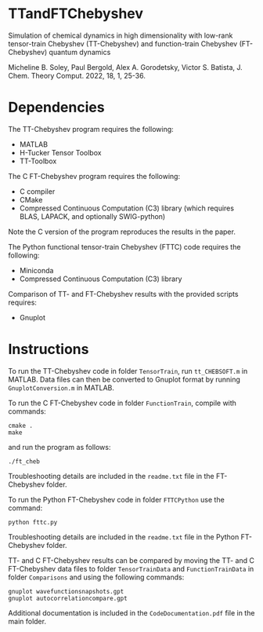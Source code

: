 # TTandFTChebyshev
Simulation of chemical dynamics in high dimensionality with low-rank tensor-train Chebyshev (TT-Chebyshev) and function-train Chebyshev (FT-Chebyshev) quantum dynamics 

Micheline B. Soley, Paul Bergold, Alex A. Gorodetsky, Victor S. Batista, J. Chem. Theory Comput. 2022, 18, 1, 25-36.
# Dependencies

The TT-Chebyshev program requires the following:

- MATLAB
- H-Tucker Tensor Toolbox
- TT-Toolbox

The C FT-Chebyshev program requires the following:

- C compiler
- CMake
- Compressed Continuous Computation (C3) library (which requires BLAS, LAPACK, and optionally SWIG-python)

Note the C version of the program reproduces the results in the paper. 

The Python functional tensor-train Chebyshev (FTTC) code requires the following:

- Miniconda
- Compressed Continuous Computation (C3) library

Comparison of TT- and FT-Chebyshev results with the provided scripts requires:

- Gnuplot

# Instructions

To run the TT-Chebyshev code in folder ``TensorTrain``, run ``tt_CHEBSOFT.m`` in MATLAB. Data files can then be converted to Gnuplot format by running ``GnuplotConversion.m`` in MATLAB.

To run the C FT-Chebyshev code in folder ``FunctionTrain``, compile with commands:
```
cmake .
make
```
and run the program as follows:
```
./ft_cheb
```
Troubleshooting details are included in the ``readme.txt`` file in the FT-Chebyshev folder. 

To run the Python FT-Chebyshev code in folder ``FTTCPython`` use the command:
```
python fttc.py
```
Troubleshooting details are included in the ``readme.txt`` file in the Python FT-Chebyshev folder. 

TT- and C FT-Chebyshev results can be compared by moving the TT- and C FT-Chebyshev data files to folder ``TensorTrainData`` and ``FunctionTrainData`` in folder ``Comparisons`` and using the following commands:

```
gnuplot wavefunctionsnapshots.gpt
gnuplot autocorrelationcompare.gpt
```

Additional documentation is included in the ``CodeDocumentation.pdf`` file in the main folder.
